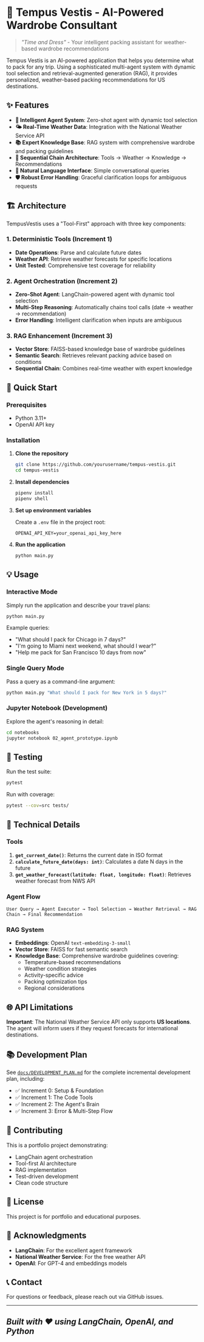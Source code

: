 # 🧳 Tempus Vestis - AI-Powered Wardrobe Consultant

> _"Time and Dress"_ - Your intelligent packing assistant for weather-based wardrobe recommendations

Tempus Vestis is an AI-powered application that helps you determine what to pack for any trip. Using a sophisticated multi-agent system with dynamic tool selection and retrieval-augmented generation (RAG), it provides personalized, weather-based packing recommendations for US destinations.

## ✨ Features

- **🤖 Intelligent Agent System**: Zero-shot agent with dynamic tool selection
- **🌤️ Real-Time Weather Data**: Integration with the National Weather Service API
- **📚 Expert Knowledge Base**: RAG system with comprehensive wardrobe and packing guidelines
- **🔄 Sequential Chain Architecture**: Tools → Weather → Knowledge → Recommendations
- **💬 Natural Language Interface**: Simple conversational queries
- **🛡️ Robust Error Handling**: Graceful clarification loops for ambiguous requests

## 🏗️ Architecture

TempusVestis uses a "Tool-First" approach with three key components:

### 1. Deterministic Tools (Increment 1)

- **Date Operations**: Parse and calculate future dates
- **Weather API**: Retrieve weather forecasts for specific locations
- **Unit Tested**: Comprehensive test coverage for reliability

### 2. Agent Orchestration (Increment 2)

- **Zero-Shot Agent**: LangChain-powered agent with dynamic tool selection
- **Multi-Step Reasoning**: Automatically chains tool calls (date → weather → recommendation)
- **Error Handling**: Intelligent clarification when inputs are ambiguous

### 3. RAG Enhancement (Increment 3)

- **Vector Store**: FAISS-based knowledge base of wardrobe guidelines
- **Semantic Search**: Retrieves relevant packing advice based on conditions
- **Sequential Chain**: Combines real-time weather with expert knowledge

## 🚀 Quick Start

### Prerequisites

- Python 3.11+
- OpenAI API key

### Installation

1. **Clone the repository**

   ```bash
   git clone https://github.com/yourusername/tempus-vestis.git
   cd tempus-vestis
   ```

2. **Install dependencies**

   ```bash
   pipenv install
   pipenv shell
   ```

3. **Set up environment variables**

   Create a `.env` file in the project root:

   ```text
   OPENAI_API_KEY=your_openai_api_key_here
   ```

4. **Run the application**

   ```bash
   python main.py
   ```

## 💡 Usage

### Interactive Mode

Simply run the application and describe your travel plans:

```bash
python main.py
```

Example queries:

- "What should I pack for Chicago in 7 days?"
- "I'm going to Miami next weekend, what should I wear?"
- "Help me pack for San Francisco 10 days from now"

### Single Query Mode

Pass a query as a command-line argument:

```bash
python main.py "What should I pack for New York in 5 days?"
```

### Jupyter Notebook (Development)

Explore the agent's reasoning in detail:

```bash
cd notebooks
jupyter notebook 02_agent_prototype.ipynb
```

## 🧪 Testing

Run the test suite:

```bash
pytest
```

Run with coverage:

```bash
pytest --cov=src tests/
```

## 🔧 Technical Details

### Tools

1. **`get_current_date()`**: Returns the current date in ISO format
2. **`calculate_future_date(days: int)`**: Calculates a date N days in the future
3. **`get_weather_forecast(latitude: float, longitude: float)`**: Retrieves weather forecast from NWS API

### Agent Flow

```text
User Query → Agent Executor → Tool Selection → Weather Retrieval → RAG Chain → Final Recommendation
```

### RAG System

- **Embeddings**: OpenAI `text-embedding-3-small`
- **Vector Store**: FAISS for fast semantic search
- **Knowledge Base**: Comprehensive wardrobe guidelines covering:
  - Temperature-based recommendations
  - Weather condition strategies
  - Activity-specific advice
  - Packing optimization tips
  - Regional considerations

## 🌐 API Limitations

**Important**: The National Weather Service API only supports **US locations**. The agent will inform users if they request forecasts for international destinations.

## 📚 Development Plan

See [`docs/DEVELOPMENT_PLAN.md`](docs/DEVELOPMENT_PLAN.md) for the complete incremental development plan, including:

- ✅ Increment 0: Setup & Foundation
- ✅ Increment 1: The Code Tools
- ✅ Increment 2: The Agent's Brain
- ✅ Increment 3: Error & Multi-Step Flow

## 🤝 Contributing

This is a portfolio project demonstrating:

- LangChain agent orchestration
- Tool-first AI architecture
- RAG implementation
- Test-driven development
- Clean code structure

## 📄 License

This project is for portfolio and educational purposes.

## 🙏 Acknowledgments

- **LangChain**: For the excellent agent framework
- **National Weather Service**: For the free weather API
- **OpenAI**: For GPT-4 and embeddings models

## 📞 Contact

For questions or feedback, please reach out via GitHub issues.

---

## _Built with ❤️ using LangChain, OpenAI, and Python_
